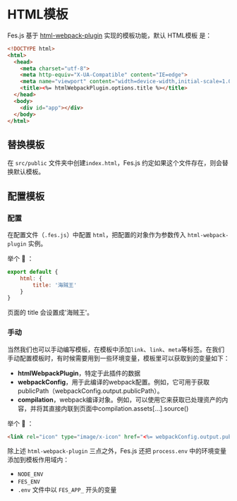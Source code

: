 # HTML模板

Fes.js 基于 [html-webpack-plugin](https://github.com/jantimon/html-webpack-plugin) 实现的模板功能，默认 HTML模板 是：
```html
<!DOCTYPE html>
<html>
  <head>
    <meta charset="utf-8">
    <meta http-equiv="X-UA-Compatible" content="IE=edge">
    <meta name="viewport" content="width=device-width,initial-scale=1.0">
    <title><%= htmlWebpackPlugin.options.title %></title>
  </head>
  <body>
    <div id="app"></div>
  </body>
</html>
```


## 替换模板
在 `src/public` 文件夹中创建`index.html`，Fes.js 约定如果这个文件存在，则会替换默认模板。

## 配置模板

### 配置
在配置文件（`.fes.js`）中配置 `html`，把配置的对象作为参数传入 `html-webpack-plugin` 实例。

举个 :chestnut: ：
```js
export default {
    html: {
        title: '海贼王'
    }
}
```
页面的 title 会设置成'海贼王'。

### 手动
当然我们也可以手动编写模板，在模板中添加`link`、`link`、`meta`等标签。在我们手动配置模板时，有时候需要用到一些环境变量，模板里可以获取到的变量如下：

- **htmlWebpackPlugin**，特定于此插件的数据
- **webpackConfig**，用于此编译的webpack配置。例如，它可用于获取publicPath（webpackConfig.output.publicPath）。
- **compilation**，webpack编译对象。例如，可以使用它来获取已处理资产的内容，并将其直接内联到页面中compilation.assets[...].source()

举个 🌰 ：
```html
<link rel="icon" type="image/x-icon" href="<%= webpackConfig.output.publicPath %>favicon.png" />
```

除上述 `html-webpack-plugin` 三点之外，Fes.js 还把 `process.env` 中的环境变量添加到模板作用域内：
- `NODE_ENV`
- `FES_ENV`
- `.env` 文件中以 `FES_APP_` 开头的变量